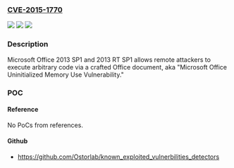 ### [CVE-2015-1770](https://cve.mitre.org/cgi-bin/cvename.cgi?name=CVE-2015-1770)
![](https://img.shields.io/static/v1?label=Product&message=n%2Fa&color=blue)
![](https://img.shields.io/static/v1?label=Version&message=n%2Fa&color=blue)
![](https://img.shields.io/static/v1?label=Vulnerability&message=n%2Fa&color=brighgreen)

### Description

Microsoft Office 2013 SP1 and 2013 RT SP1 allows remote attackers to execute arbitrary code via a crafted Office document, aka "Microsoft Office Uninitialized Memory Use Vulnerability."

### POC

#### Reference
No PoCs from references.

#### Github
- https://github.com/Ostorlab/known_exploited_vulnerbilities_detectors

